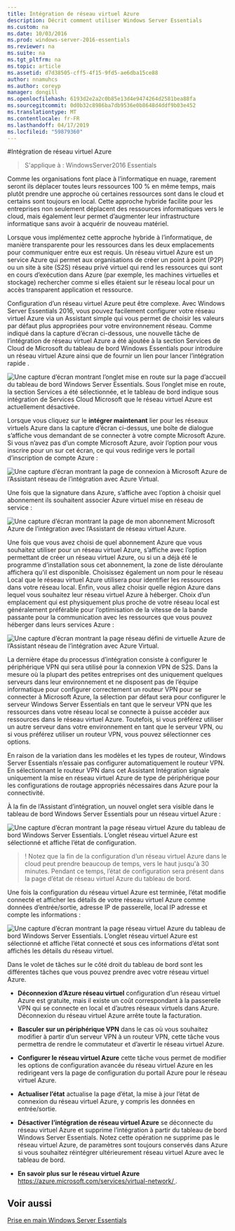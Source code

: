 ```yaml
---
title: Intégration de réseau virtuel Azure
description: Décrit comment utiliser Windows Server Essentials
ms.custom: na
ms.date: 10/03/2016
ms.prod: windows-server-2016-essentials
ms.reviewer: na
ms.suite: na
ms.tgt_pltfrm: na
ms.topic: article
ms.assetid: d7d38505-cff5-4f15-9fd5-ae6dba15ce88
author: nnamuhcs
ms.author: coreyp
manager: dongill
ms.openlocfilehash: 6193d2e2a2c0b85e13d4e9474264d2581bea88fa
ms.sourcegitcommit: 0d0b32c8986ba7db9536e0b8648d4ddf9b03e452
ms.translationtype: MT
ms.contentlocale: fr-FR
ms.lasthandoff: 04/17/2019
ms.locfileid: "59879360"
---
```

#<a name="azure-virtual-network-integration"></a>Intégration de réseau virtuel Azure

>S'applique à : WindowsServer2016 Essentials

Comme les organisations font place à l’informatique en nuage, rarement seront ils déplacer toutes leurs ressources 100 % en même temps, mais plutôt prendre une approche où certaines ressources sont dans le cloud et certains sont toujours en local. Cette approche hybride facilite pour les entreprises non seulement déplacent des ressources informatiques vers le cloud, mais également leur permet d’augmenter leur infrastructure informatique sans avoir à acquérir de nouveau matériel.

Lorsque vous implémentez cette approche hybride à l’informatique, de manière transparente pour les ressources dans les deux emplacements pour communiquer entre eux est requis. Un réseau virtuel Azure est un service Azure qui permet aux organisations de créer un point à point (P2P) ou un site à site (S2S) réseau privé virtuel qui rend les ressources qui sont en cours d’exécution dans Azure (par exemple, les machines virtuelles et stockage) rechercher comme si elles étaient sur le réseau local pour un accès transparent application et ressource.

Configuration d’un réseau virtuel Azure peut être complexe. Avec Windows Server Essentials 2016, vous pouvez facilement configurer votre réseau virtuel Azure via un Assistant simple qui vous permet de choisir les valeurs par défaut plus appropriées pour votre environnement réseau. Comme indiqué dans la capture d’écran ci-dessous, une nouvelle tâche de l’intégration de réseau virtuel Azure a été ajoutée à la section Services de Cloud de Microsoft du tableau de bord Windows Essentials pour introduire un réseau virtuel Azure ainsi que de fournir un lien pour lancer l’intégration rapide .

![Une capture d’écran montrant l’onglet mise en route sur la page d’accueil du tableau de bord Windows Server Essentials. Sous l’onglet mise en route, la section Services a été sélectionnée, et le tableau de bord indique sous intégration de Services Cloud Microsoft que le réseau virtuel Azure est actuellement désactivée.](media/azure-virtual-network-1.PNG)

Lorsque vous cliquez sur le **intégrer maintenant** lier pour les réseaux virtuels Azure dans la capture d’écran ci-dessus, une boîte de dialogue s’affiche vous demandant de se connecter à votre compte Microsoft Azure. Si vous n’avez pas d’un compte Microsoft Azure, avoir l’option pour vous inscrire pour un sur cet écran, ce qui vous redirige vers le portail d’inscription de compte Azure :

![Une capture d’écran montrant la page de connexion à Microsoft Azure de l’Assistant réseau de l’intégration avec Azure Virtual.](media/azure-virtual-network-2.PNG)

Une fois que la signature dans Azure, s’affiche avec l’option à choisir quel abonnement ils souhaitent associer Azure virtuel mise en réseau de service :

![Une capture d’écran montrant la page de mon abonnement Microsoft Azure de l’intégration avec l’Assistant de réseau virtuel Azure.](media/azure-virtual-network-3.PNG)

Une fois que vous avez choisi de quel abonnement Azure que vous souhaitez utiliser pour un réseau virtuel Azure, s’affiche avec l’option permettant de créer un réseau virtuel Azure, ou si un a déjà été le programme d’installation sous cet abonnement, la zone de liste déroulante affichera qu'il est disponible. Choisissez également un nom pour le réseau Local que le réseau virtuel Azure utilisera pour identifier les ressources dans votre réseau local. Enfin, vous allez choisir quelle région Azure dans lequel vous souhaitez leur réseau virtuel Azure à héberger. Choix d’un emplacement qui est physiquement plus proche de votre réseau local est généralement préférable pour l’optimisation de la vitesse de la bande passante pour la communication avec les ressources que vous pouvez héberger dans leurs services Azure :

![Une capture d’écran montrant la page réseau défini de virtuelle Azure de l’Assistant réseau de l’intégration avec Azure Virtual.](media/azure-virtual-network-4.PNG)

La dernière étape du processus d’intégration consiste à configurer le périphérique VPN qui sera utilisé pour la connexion VPN de S2S. Dans la mesure où la plupart des petites entreprises ont des uniquement quelques serveurs dans leur environnement et ne disposent pas de l’équipe informatique pour configurer correctement un routeur VPN pour se connecter à Microsoft Azure, la sélection par défaut sera pour configurer le serveur Windows Server Essentials en tant que le serveur VPN que les ressources dans votre réseau local se connecte à puisse accéder aux ressources dans le réseau virtuel Azure. Toutefois, si vous préférez utiliser un autre serveur dans votre environnement en tant que le serveur VPN, ou si vous préférez utiliser un routeur VPN, vous pouvez sélectionner ces options.

En raison de la variation dans les modèles et les types de routeur, Windows Server Essentials n’essaie pas configurer automatiquement le routeur VPN. En sélectionnant le routeur VPN dans cet Assistant Intégration signale uniquement la mise en réseau virtuel Azure de type de périphérique pour les configurations de routage appropriés nécessaires dans Azure pour la connectivité.

À la fin de l’Assistant d’intégration, un nouvel onglet sera visible dans le tableau de bord Windows Server Essentials pour un réseau virtuel Azure :

![Une capture d’écran montrant la page réseau virtuel Azure du tableau de bord Windows Server Essentials. L’onglet réseau virtuel Azure est sélectionné et affiche l’état de configuration.](media/azure-virtual-network-5.PNG)

>! Notez que la fin de la configuration d’un réseau virtuel Azure dans le cloud peut prendre beaucoup de temps, vers le haut jusqu'à 30 minutes. Pendant ce temps, l’état de configuration sera présent dans la page d’état de réseau virtuel Azure du tableau de bord.

Une fois la configuration du réseau virtuel Azure est terminée, l’état modifie connecté et afficher les détails de votre réseau virtuel Azure comme données d’entrée/sortie, adresse IP de passerelle, local IP adresse et compte les informations :

![Une capture d’écran montrant la page réseau virtuel Azure du tableau de bord Windows Server Essentials. L’onglet réseau virtuel Azure est sélectionné et affiche l’état connecté et sous ces informations d’état sont affichés les détails du réseau virtuel.](media/azure-virtual-network-6.PNG)

Dans le volet de tâches sur le côté droit du tableau de bord sont les différentes tâches que vous pouvez prendre avec votre réseau virtuel Azure.

-   **Déconnexion d’Azure réseau virtuel** configuration d’un réseau virtuel Azure est gratuite, mais il existe un coût correspondant à la passerelle VPN qui se connecte en local et d’autres réseaux virtuels dans Azure. Déconnexion du réseau virtuel Azure arrête toute la facturation.

-   **Basculer sur un périphérique VPN** dans le cas où vous souhaitez modifier à partir d’un serveur VPN à un routeur VPN, cette tâche vous permettra de rendre le commutateur et d’avertir le réseau virtuel Azure.

-   **Configurer le réseau virtuel Azure** cette tâche vous permet de modifier les options de configuration avancée du réseau virtuel Azure en les redirigeant vers la page de configuration du portail Azure pour le réseau virtuel Azure.

-   **Actualiser l’état** actualise la page d’état, la mise à jour l’état de connexion du réseau virtuel Azure, y compris les données en entrée/sortie.

-   **Désactiver l’intégration de réseau virtuel Azure** se déconnecte du réseau virtuel Azure et supprime l’intégration à partir du tableau de bord Windows Server Essentials. Notez cette opération ne supprime pas le réseau virtuel Azure, de paramètres sont toujours conservés dans Azure si vous souhaitez réintégrer ultérieurement réseau virtuel Azure avec le tableau de bord.

-   **En savoir plus sur le réseau virtuel Azure** [ https://azure.microsoft.com/services/virtual-network/ ](https://azure.microsoft.com/services/virtual-network/).

<a name="see-also"></a>Voir aussi
--------
[Prise en main Windows Server Essentials](get-started.md)
